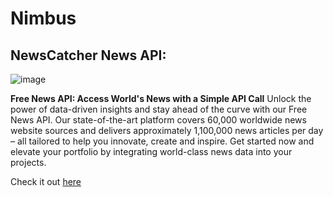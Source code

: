 # Nimbus

## NewsCatcher News API:
![image](https://github.com/ArmanKhanTech/Nimbus/assets/92728787/ee15ddfc-a470-446e-aa12-924a55c7e84e)

**Free News API: Access World's News with a Simple API Call**
Unlock the power of data-driven insights and stay ahead of the curve with our Free News API. Our state-of-the-art platform covers 60,000 worldwide news website sources and delivers approximately 1,100,000 news articles per day – all tailored to help you innovate, create and inspire. Get started now and elevate your portfolio by integrating world-class news data into your projects.

Check it out <a href="https://www.newscatcherapi.com/">here</a>
